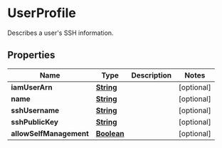 

# UserProfile

Describes a user's SSH information.

## Properties

| Name | Type | Description | Notes |
|------------ | ------------- | ------------- | -------------|
|**iamUserArn** | [**String**](String.md) |  |  [optional] |
|**name** | [**String**](String.md) |  |  [optional] |
|**sshUsername** | [**String**](String.md) |  |  [optional] |
|**sshPublicKey** | [**String**](String.md) |  |  [optional] |
|**allowSelfManagement** | [**Boolean**](Boolean.md) |  |  [optional] |



